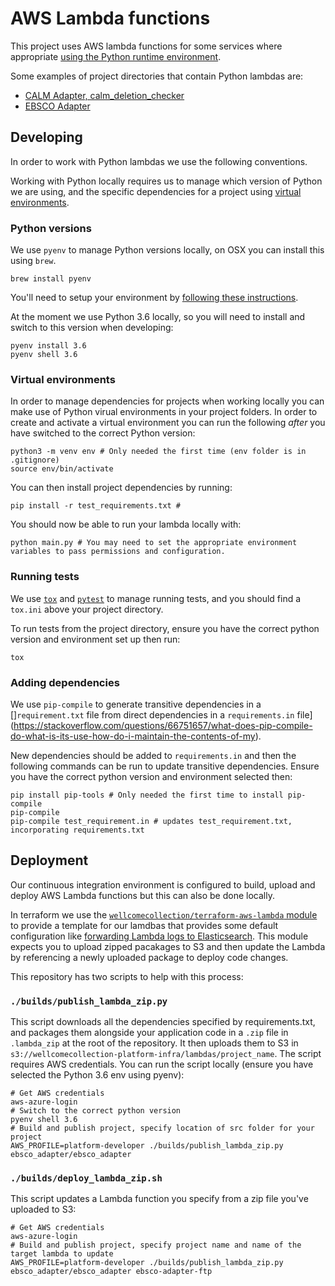 # AWS Lambda functions

This project uses AWS lambda functions for some services where appropriate [using the Python runtime environment](https://docs.aws.amazon.com/lambda/latest/dg/lambda-python.html).

Some examples of project directories that contain Python lambdas are:

- [CALM Adapter, calm_deletion_checker](../../calm_adapter/calm_deletion_check_initiator/)
- [EBSCO Adapter](../../ebsco_adapter/ebsco_adapter/)

## Developing 

In order to work with Python lambdas we use the following conventions.

Working with Python locally requires us to manage which version of Python we are using, and the specific dependencies for a project using [virtual environments](https://docs.python.org/3/library/venv.html).

### Python versions

We use `pyenv` to manage Python versions locally, on OSX you can install this using `brew`.

```console
brew install pyenv
```

You'll need to setup your environment by [following these instructions](https://github.com/pyenv/pyenv?tab=readme-ov-file#set-up-your-shell-environment-for-pyenv). 

At the moment we use Python 3.6 locally, so you will need to install and switch to this version when developing:

```console
pyenv install 3.6
pyenv shell 3.6
```

### Virtual environments

In order to manage dependencies for projects when working locally you can make use of Python virual environments in your project folders. In order to create and activate a virtual environment you can run the following _after_ you have switched to the correct Python version:

```console
python3 -m venv env # Only needed the first time (env folder is in .gitignore)
source env/bin/activate
```

You can then install project dependencies by running:

```console
pip install -r test_requirements.txt #
```

You should now be able to run your lambda locally with:

```console
python main.py # You may need to set the appropriate environment variables to pass permissions and configuration.
```

### Running tests

We use [`tox`](https://tox.wiki/en/4.13.0/) and [`pytest`](https://docs.pytest.org/en/8.0.x/) to manage running tests, and you should find a `tox.ini` above your project directory.

To run tests from the project directory, ensure you have the correct python version and environment set up then run:

```console
tox
```

### Adding dependencies

We use `pip-compile` to generate transitive dependencies in a []`requirement.txt` file from direct dependencies in a `requirements.in` file](https://stackoverflow.com/questions/66751657/what-does-pip-compile-do-what-is-its-use-how-do-i-maintain-the-contents-of-my).

New dependencies should be added to `requirements.in` and then the following commands can be run to update transitive dependencies. Ensure you have the correct python version and environment selected then:

```console
pip install pip-tools # Only needed the first time to install pip-compile
pip-compile
pip-compile test_requirement.in # updates test_requirement.txt, incorporating requirements.txt
```

## Deployment

Our continuous integration environment is configured to build, upload and deploy AWS Lambda functions but this can also be done locally.

In terraform we use the [`wellcomecollection/terraform-aws-lambda` module](https://github.com/wellcomecollection/terraform-aws-lambda) to provide a template for our lamdbas that provides some default configuration like [forwarding Lambda logs to Elasticsearch](https://github.com/wellcomecollection/elasticsearch-log-forwarder). This module expects you to upload zipped pacakages to S3 and then update the Lambda by referencing a newly uploaded package to deploy code changes.

This repository has two scripts to help with this process:

### `./builds/publish_lambda_zip.py`

This script downloads all the dependencies specified by requirements.txt, and packages them alongside your application code in a `.zip` file in `.lambda_zip` at the root of the repository. It then uploads them to S3 in `s3://wellcomecollection-platform-infra/lambdas/project_name`. The script requires AWS credentials. You can run the script locally (ensure you have selected the Python 3.6 env using pyenv):

```console
# Get AWS credentials
aws-azure-login 
# Switch to the correct python version
pyenv shell 3.6 
# Build and publish project, specify location of src folder for your project
AWS_PROFILE=platform-developer ./builds/publish_lambda_zip.py ebsco_adapter/ebsco_adapter
```

### `./builds/deploy_lambda_zip.sh`

This script updates a Lambda function you specify from a zip file you've uploaded to S3:

```console
# Get AWS credentials
aws-azure-login 
# Build and publish project, specify project name and name of the target lambda to update
AWS_PROFILE=platform-developer ./builds/publish_lambda_zip.py ebsco_adapter/ebsco_adapter ebsco-adapter-ftp
```
